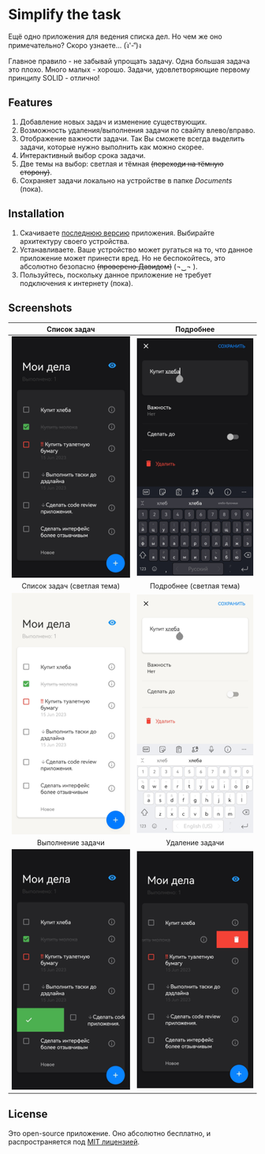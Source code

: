 # Simplify the task

Ещё одно приложения для ведения списка дел. Но чем же оно примечательно? Скоро узнаете... (ง︡'-'︠)ง

Главное правило - не забывай упрощать задачу. Одна большая задача это плохо. Много малых - хорошо. Задачи, удовлетворяющие первому принципу SOLID - отлично!

## Features

1. Добавление новых задач и изменение существующих.
2. Возможность удаления/выполнения задачи по свайпу влево/вправо.
3. Отображение важности задачи. Так Вы сможете всегда выделить задачи, которые нужно выполнить как можно скорее.
4. Интерактивный выбор срока задачи.
5. Две темы на выбор: светлая и тёмная <s>(переходи на тёмную сторону)</s>.
6. Сохраняет задачи локально на устройстве в папке *Documents* (пока).

## Installation

1. Скачиваете [последнюю версию][latest_release] приложения. Выбирайте архитектуру своего устройства.
2. Устанавливаете. Ваше устройство может ругаться на то, что данное приложение может принести вред. Но не беспокойтесь, это абсолютно безопасно <s>(проверено Давидом)</s> (¬‿¬ ).
3. Пользуйтесь, поскольку данное приложение не требует подключения к интернету (пока).


## Screenshots
| Список задач | Подробнее |
| :----------: | :-------: |
| ![Task List][screen_task_list] | ![Task][screen_task] |
| Список задач (светлая тема) | Подробнее (светлая тема) |
| ![Task List][screen_task_list_light] | ![Task][screen_task_light] |
| Выполнение задачи | Удаление задачи |
| ![Task List][screen_task_complete] | ![Task][screen_task_delete] |

## License

Это open-source приложение. Оно абсолютно бесплатно, и распространяется под [MIT лицензией][license].


[latest_release]: https://github.com/leshgun/simplify_the_task/releases/latest

[license]: LICENSE
[screen_task_list]: docs/images/task_list.png
[screen_task]: docs/images/task.png "Task"
[screen_task_list_light]: docs/images/task_list_light.png
[screen_task_light]: docs/images/task_light.png "Task"
[screen_task_complete]: docs/images/task_complete.png
[screen_task_delete]: docs/images/task_delete.png "Task"
